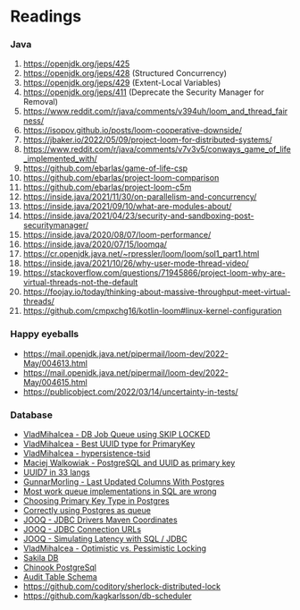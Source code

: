 # Readings

<no-index/>

<show-structure for="chapter,procedure" depth="2"/>

### Java

1. https://openjdk.org/jeps/425
2. https://openjdk.org/jeps/428 (Structured Concurrency)
3. https://openjdk.org/jeps/429 (Extent-Local Variables)
4. https://openjdk.org/jeps/411 (Deprecate the Security Manager for Removal)
5. https://www.reddit.com/r/java/comments/v394uh/loom_and_thread_fairness/
6. https://isopov.github.io/posts/loom-cooperative-downside/
7. https://jbaker.io/2022/05/09/project-loom-for-distributed-systems/
8. https://www.reddit.com/r/java/comments/v7v3v5/conways_game_of_life_implemented_with/
9. https://github.com/ebarlas/game-of-life-csp
10. https://github.com/ebarlas/project-loom-comparison
11. https://github.com/ebarlas/project-loom-c5m
12. https://inside.java/2021/11/30/on-parallelism-and-concurrency/
13. https://inside.java/2021/09/10/what-are-modules-about/
14. https://inside.java/2021/04/23/security-and-sandboxing-post-securitymanager/
15. https://inside.java/2020/08/07/loom-performance/
16. https://inside.java/2020/07/15/loomqa/
17. https://cr.openjdk.java.net/~rpressler/loom/loom/sol1_part1.html
18. https://inside.java/2021/10/26/why-user-mode-thread-video/
19. https://stackoverflow.com/questions/71945866/project-loom-why-are-virtual-threads-not-the-default
20. https://foojay.io/today/thinking-about-massive-throughput-meet-virtual-threads/
21. https://github.com/cmpxchg16/kotlin-loom#linux-kernel-configuration

### Happy eyeballs

* https://mail.openjdk.java.net/pipermail/loom-dev/2022-May/004613.html
* https://mail.openjdk.java.net/pipermail/loom-dev/2022-May/004615.html
* https://publicobject.com/2022/03/14/uncertainty-in-tests/

### Database

* [VladMihalcea - DB Job Queue using SKIP LOCKED](https://vladmihalcea.com/database-job-queue-skip-locked/)
* [VladMihalcea - Best UUID type for PrimaryKey](https://vladmihalcea.com/uuid-database-primary-key/)
* [VladMihalcea - hypersistence-tsid](https://github.com/vladmihalcea/hypersistence-tsid)
* [Maciej Walkowiak - PostgreSQL and UUID as primary key](https://maciejwalkowiak.com/blog/postgres-uuid-primary-key/)
* [UUID7 in 33 langs](https://antonz.org/uuidv7/#java)
* [GunnarMorling - Last Updated Columns With Postgres](https://www.morling.dev/blog/last-updated-columns-with-postgres/)
* [Most work queue implementations in SQL are wrong](https://www.2ndquadrant.com/en/blog/what-is-select-skip-locked-for-in-postgresql-9-5/)
* [Choosing Primary Key Type in Postgres](https://shekhargulati.com/2022/06/23/choosing-a-primary-key-type-in-postgres/)
* [Correctly using Postgres as queue](https://shekhargulati.com/2022/01/27/correctly-using-postgres-as-queue/)
* [JOOQ - JDBC Drivers Maven Coordinates](https://blog.jooq.org/maven-coordinates-of-the-most-popular-jdbc-drivers/)
* [JOOQ - JDBC Connection URLs](https://blog.jooq.org/jdbc-connection-urls-of-the-most-popular-rdbms/)
* [JOOQ - Simulating Latency with SQL / JDBC](https://blog.jooq.org/simulating-latency-with-sql-jdbc/)
* [VladMihalcea - Optimistic vs. Pessimistic Locking](https://vladmihalcea.com/optimistic-vs-pessimistic-locking/)
* [Sakila DB](https://github.com/jOOQ/sakila/tree/main/postgres-sakila-db)
* [Chinook PostgreSql](https://github.com/lerocha/chinook-database/blob/master/ChinookDatabase/DataSources/Chinook_PostgreSql.sql)
* [Audit Table Schema](https://gist.github.com/ooredroxoo/b92baba03c30ed87e46227fd08a25c6c)
* https://github.com/coditory/sherlock-distributed-lock
* https://github.com/kagkarlsson/db-scheduler
